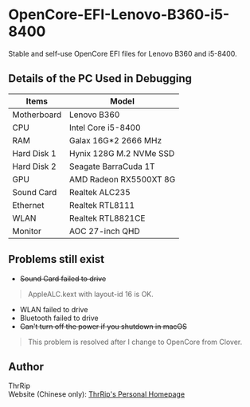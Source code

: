 # OpenCore-EFI-Lenovo-B360-i5-8400
 Stable and self-use OpenCore EFI files for Lenovo B360 and i5-8400.



## Details of the PC Used in Debugging

| Items       | Model               |
| ----------- | ------------------- |
| Motherboard | Lenovo B360         |
| CPU         | Intel Core i5-8400  |
| RAM         | Galax 16G*2 2666 MHz |
| Hard Disk 1 | Hynix 128G M.2 NVMe SSD |
| Hard Disk 2 | Seagate BarraCuda 1T |
| GPU         | AMD Radeon RX5500XT 8G |
| Sound Card  | Realtek ALC235      |
| Ethernet    | Realtek RTL8111     |
| WLAN        | Realtek RTL8821CE   |
| Monitor     | AOC 27-inch QHD     |

## Problems still exist
- ~~Sound Card failed to drive~~
> AppleALC.kext with layout-id 16 is OK.
- WLAN failed to drive
- Bluetooth failed to drive
- ~~Can't turn off the power if you shutdown in macOS~~
> This problem is resolved after I change to OpenCore from Clover.

## Author
ThrRip  
Website (Chinese only): [ThrRip's Personal Homepage](https://thrrip.space)
